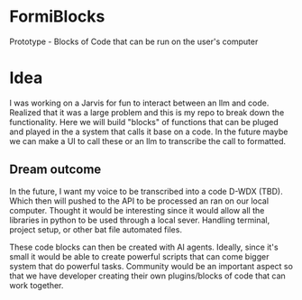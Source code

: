 # FormiBlocks
Prototype - Blocks of Code that can be run on the user's computer

# Idea

I was working on a Jarvis for fun to interact between an llm and code. Realized that it was a large problem and this is my repo to break down the functionality. Here we will build "blocks" of functions that can be pluged and played in the a system that calls it base on a code. In the future maybe we can make a UI to call these or an llm to transcribe the call to formatted.

## Dream outcome

In the future, I want my voice to be transcribed into a code D-WDX (TBD). Which then will pushed to the API to be processed an ran on our local computer. Thought it would be interesting since it would allow all the libraries in python to be used through a local sever. Handling terminal, project setup, or other bat file automated files.

These code blocks can then be created with AI agents. Ideally, since it's small it would be able to create powerful scripts that can come bigger system that do powerful tasks. Community would be an important aspect so that we have developer creating their own plugins/blocks of code that can work together.